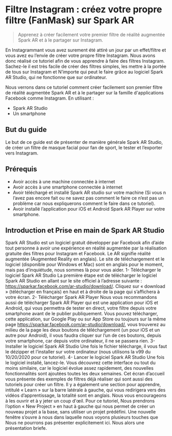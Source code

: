 # Filtre Instagram : créez votre propre filtre (FanMask) sur Spark AR
> Apprenez à créer facilement votre premier filtre de réalité augmentée Spark AR et à le partager sur Instagram.

En Instagrammant vous avez surement été attiré un jour par un effet/filtre et vous avez eu l’envie de créer votre propre filtre Instagram. Nous avons donc réalisé ce tutoriel afin de vous apprendre à faire des filtres Instagram. Sachez-le il est très facile de créer des filtres simples, les mettre à la portée de tous sur Instagram et N’importe qui peut le faire grâce au logiciel Spark AR Studio, qui ne fonctionne que sur ordinateur. 

Nous verrons dans ce tutoriel comment créer facilement son premier filtre de réalité augmentée Spark AR et à le partager sur la famille d'applications Facebook comme Instagram.  En utilisant :
- Spark AR Studio 
- Un smartphone
## But du guide
Le but de ce guide est de présenter de manière générale Spark AR Studio, de créer un filtre de masque facial pour fan de sport, le tester et l’exporter vers Instagram.
## Prérequis
- Avoir accès à une machine connectée à internet
- Avoir accès à une smartphone connectée à internet
- Avoir téléchargé et installé Spark AR studio sur votre machine (Si vous n l’avez pas encore fait ou ne savez pas comment le faire ce n’est pas un problème car nous expliquerons comment le faire dans ce tutoriel).
- Avoir installé l’application pour iOS et Android Spark AR Player sur votre smartphone.
## Introduction et Prise en main de Spark AR Studio
Spark AR Studio est un logiciel gratuit développer par Facebook afin d’aide tout personne à avoir une expérience en réalité augmentée par la réalisation gratuite des filtres pour Instagram et Facebook. Le AR signifie réalité augmentée (Augmented Reality en anglais). Le site de téléchargement et le logiciel (disponible pour Windows et Mac) sont en anglais pour le moment, mais pas d’inquiétude, nous sommes là pour vous aider.
1- Télécharger le logiciel Spark AR Studio
La première étape est de télécharger le logiciel Spark AR Studio en allant sur le site officiel à l’adresse suivante : https://sparkar.facebook.com/ar-studio/download/. Cliquez sur « download » (télécharger en français) en haut et à droite de la page qui s’affichera à votre écran. 
2- Télécharger Spark AR Player
Nous vous recommandons aussi de télécharger Spark AR Player qui est une application pour iOS et Android, qui vous permettra de tester en direct, votre filtre depuis votre smartphone avant de le publier publiquement. Vous pouvez télécharger, cette application, sur Google Play ou sur App Store ou toujours sur la même page https://sparkar.facebook.com/ar-studio/download/, vous trouverez au milieu de la page les deux boutons de téléchargement (un pour iOS et un autre pour Android), il vous faudra cliquer sur l’un de ces boutons, depuis votre smartphone, car depuis votre ordinateur, il ne se passera rien.
3- Installer le logiciel Spark AR Studio
Une fois le fichier télécharge, il vous faut le dézipper et l’installer sur votre ordinateur (nous utilisons la v99 du 10/20/2020 pour ce tutoriel). 
4- Lancer le logiciel Spark AR Studio
Une fois le logiciel installé, lancez-le. Vous découvrez cette interface ou tout du moins similaire, car le logiciel évolue assez rapidement, des nouvelles fonctionnalités sont ajoutées toutes les deux semaines.  Cet écran d’accueil vous présente des exemples de filtres déjà réaliser qui sont aussi des tutoriels pour créer un filtre. Il y a également une section pour apprendre, intitulé « Learn » sur la barre latérale à gauche, qui vous redirigera vers des vidéos d’apprentissage, la totalité sont en anglais. Nous vous encourageons à les ouvrir et à y jeter un coup d'œil. Pour ce tutoriel, Nous prendrons l’option « New Project » en haut à gauche qui nous permet de créer un nouveau projet a la base, sans utiliser un projet prédéfini.
Une nouvelle fenêtre s’ouvre à nous dans laquelle nous voyons plusieurs touches que Nous ne pourrons pas présenter explicitement ici. Nous alors une présentation briefe.

